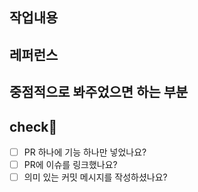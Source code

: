 ## 작업내용

## 레퍼런스

## 중점적으로 봐주었으면 하는 부분

## check📝

-   [ ] PR 하나에 기능 하나만 넣었나요?
-   [ ] PR에 이슈를 링크했나요?
-   [ ] 의미 있는 커밋 메시지를 작성하셨나요?
